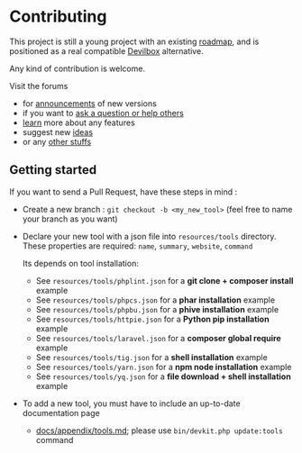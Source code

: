 <!-- markdownlint-disable MD013 -->
# Contributing

This project is still a young project with an existing [roadmap](../ROADMAP.md),
and is positioned as a real compatible [Devilbox](https://github.com/cytopia/devilbox) alternative.

Any kind of contribution is welcome.

Visit the forums

* for [announcements](https://github.com/llaville/docker-php-toolbox/discussions/categories/announcements) of new versions
* if you want to [ask a question or help others](https://github.com/llaville/docker-php-toolbox/discussions/categories/q-a)
* [learn](https://github.com/llaville/docker-php-toolbox/discussions/categories/show-and-tell) more about any features
* suggest new [ideas](https://github.com/llaville/docker-php-toolbox/discussions/categories/ideas)
* or any [other stuffs](https://github.com/llaville/docker-php-toolbox/discussions/categories/general)

## Getting started

If you want to send a Pull Request, have these steps in mind :

- Create a new branch : `git checkout -b <my_new_tool>` (feel free to name your branch as you want)

- Declare your new tool with a json file into `resources/tools` directory.
  These properties are required:  `name`, `summary`, `website`, `command`

  Its depends on tool installation:
  - See `resources/tools/phplint.json` for a **git clone + composer install** example
  - See `resources/tools/phpcs.json` for a **phar installation** example
  - See `resources/tools/phpbu.json` for a **phive installation** example
  - See `resources/tools/httpie.json` for a **Python pip installation** example
  - See `resources/tools/laravel.json` for a **composer global require** example
  - See `resources/tools/tig.json` for a **shell installation** example
  - See `resources/tools/yarn.json` for a **npm node installation** example
  - See `resources/tools/yq.json` for a **file download + shell installation** example

- To add a new tool, you must have to include an up-to-date documentation page
  - [docs/appendix/tools.md](appendix/tools.md); please use `bin/devkit.php update:tools` command
